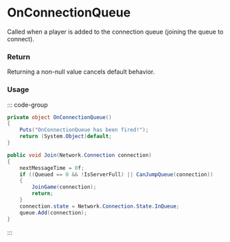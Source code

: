 <Badge type="danger" text="Carbon Compatible"/><Badge type="warning" text="Oxide Compatible"/>
# OnConnectionQueue
Called when a player is added to the connection queue (joining the queue to connect).
### Return
Returning a non-null value cancels default behavior.

### Usage
::: code-group
```csharp [Example]
private object OnConnectionQueue()
{
	Puts("OnConnectionQueue has been fired!");
	return (System.Object)default;
}
```
```csharp [Source — Assembly-CSharp @ ConnectionQueue]
public void Join(Network.Connection connection)
{
	nextMessageTime = 0f;
	if ((Queued == 0 && !IsServerFull) || CanJumpQueue(connection))
	{
		JoinGame(connection);
		return;
	}
	connection.state = Network.Connection.State.InQueue;
	queue.Add(connection);
}

```
:::
